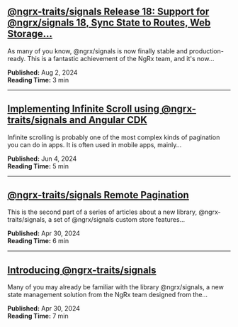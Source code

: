 ## [@ngrx-traits/signals Release 18: Support for @ngrx/signals 18, Sync State to Routes, Web Storage…](https://medium.com/@gabrieldavidguerrero/ngrx-traits-signals-release-18-support-for-ngrx-signals-18-sync-state-to-routes-and-web-storage-238eb5da00dc)

As many of you know, @ngrx/signals is now finally stable and production-ready. This is a fantastic achievement of the NgRx team, and it's now…

**Published:** Aug 2, 2024  
**Reading Time:** 3 min

---

##  [Implementing Infinite Scroll using @ngrx-traits/signals and Angular CDK](https://medium.com/@gabrieldavidguerrero/implementing-infinite-scroll-using-ngrx-traits-signals-and-angular-cdk-090651035726)

Infinite scrolling is probably one of the most complex kinds of pagination you can do in apps. It is often used in mobile apps, mainly…

**Published:** Jun 4, 2024  
**Reading Time:** 5 min

---

##  [@ngrx-traits/signals Remote Pagination](https://medium.com/@gabrieldavidguerrero/ngrx-traits-signals-remote-pagination-8eac8db30604)

This is the second part of a series of articles about a new library, @ngrx-traits/signals, a set of @ngrx/signals custom store features…

**Published:** Apr 30, 2024  
**Reading Time:** 6 min

---

##  [Introducing @ngrx-traits/signals](https://medium.com/@gabrieldavidguerrero/introducing-ngrx-traits-signals-1b3ff9af67ec)

Many of you may already be familiar with the library @ngrx/signals, a new state management solution from the NgRx team designed from the…

**Published:** Apr 30, 2024  
**Reading Time:** 7 min
